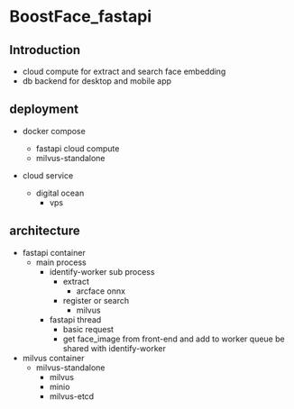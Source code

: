 # BoostFace_fastapi

## Introduction

- cloud compute for extract and search face embedding
- db backend for desktop and mobile app

## deployment

- docker compose
  - fastapi cloud compute
  - milvus-standalone

- cloud service
  - digital ocean
    - vps

## architecture

- fastapi container
  - main process
    - identify-worker sub process
      - extract
        - arcface onnx
      - register or search
        - milvus
    - fastapi thread
      - basic request
      - get face_image from front-end and add to worker queue be shared with identify-worker
- milvus container
  - milvus-standalone
    - milvus
    - minio
    - milvus-etcd


